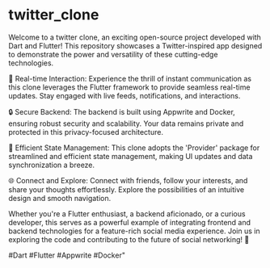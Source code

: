 # twitter_clone

Welcome to a twitter clone, an exciting open-source project developed with Dart and Flutter! This repository showcases a Twitter-inspired app designed to demonstrate the power and versatility of these cutting-edge technologies.

📱 Real-time Interaction: Experience the thrill of instant communication as this clone leverages the Flutter framework to provide seamless real-time updates. Stay engaged with live feeds, notifications, and interactions.

🔒 Secure Backend: The backend is built using Appwrite and Docker, ensuring robust security and scalability. Your data remains private and protected in this privacy-focused architecture.

🧩 Efficient State Management: This clone adopts the 'Provider' package for streamlined and efficient state management, making UI updates and data synchronization a breeze.

🌐 Connect and Explore: Connect with friends, follow your interests, and share your thoughts effortlessly. Explore the possibilities of an intuitive design and smooth navigation.

Whether you're a Flutter enthusiast, a backend aficionado, or a curious developer, this serves as a powerful example of integrating frontend and backend technologies for a feature-rich social media experience. Join us in exploring the code and contributing to the future of social networking! 🌟

 #Dart #Flutter #Appwrite #Docker"





